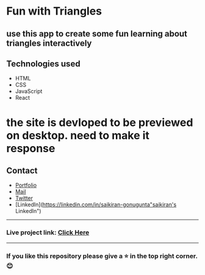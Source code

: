 # Fun with Triangles
use this app to create some fun learning about triangles interactively
---
## Technologies used
- HTML
- CSS
- JavaScript
- React

# the site is devloped to be previewed on desktop. need to make it response

## Contact

- [Portfolio](https://saikiran-gonugunta.netlify.app "saikiran's Portfolio")
- <a href="mailto: skiran252@gmail.com">Mail</a>
- [Twitter](https://twitter.com/skiran252 "saikiran's Twitter")
- [LinkedIn](https://linkedin.com/in/saikiran-gonugunta"saikiran's LinkedIn")

---
### Live project link: [Click Here](https://skiran252-mark12.netlify.app "Fun with triangles")

---

### If you like this repository please give a ⭐ in the top right corner. 😊

